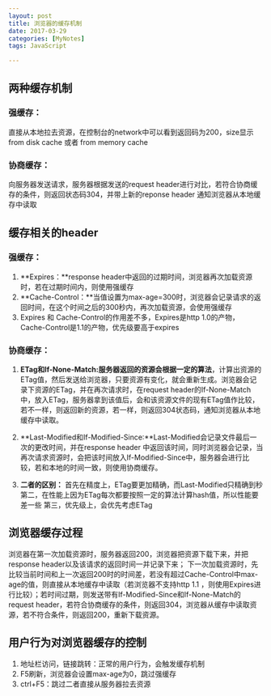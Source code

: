 ```yaml
---
layout: post
title: 浏览器的缓存机制
date: 2017-03-29
categories: [MyNotes]
tags: JavaScript

---
```


## 两种缓存机制
### 强缓存：
直接从本地拉去资源，在控制台的network中可以看到返回码为200，size显示from disk cache 或者 from memory cache

### 协商缓存：
向服务器发送请求，服务器根据发送的request header进行对比，若符合协商缓存的条件，则返回状态码304，并带上新的reponse header 通知浏览器从本地缓存中读取

## 缓存相关的header
### 强缓存：
1. **Expires：**response header中返回的过期时间，浏览器再次加载资源时，若在过期时间内，则使用强缓存
2. **Cache-Control：**当值设置为max-age=300时，浏览器会记录请求的返回时间，在这个时间之后的300秒内，再次加载资源，会使用强缓存
3. Expires 和 Cache-Control的作用差不多，Expires是http 1.0的产物，Cache-Control是1.1的产物，优先级要高于expires

### 协商缓存：
1. **ETag和If-None-Match:**服务器返回的资源会根据**一定的算法**，计算出资源的ETag值，然后发送给浏览器，只要资源有变化，就会重新生成。浏览器会记录下资源的ETag，并在再次请求时，在request header的If-None-Match中，放入ETag，服务器拿到该值后，会和该资源文件的现有ETag值作比较，若不一样，则返回新的资源，若一样，则返回304状态码，通知浏览器从本地缓存中读取。

2. **Last-Modified和If-Modified-Since:**Last-Modified会记录文件最后一次的更改时间，并在response header 中返回该时间，同时浏览器会记录，当再次请求资源时，会把该时间放入If-Modified-Since中，服务器会进行比较，若和本地的时间一致，则使用协商缓存。
3. **二者的区别：**
	首先在精度上，ETag要更加精确，而Last-Modified只精确到秒
	第二，在性能上因为ETag每次都要按照一定的算法计算hash值，所以性能要差一些
    第三，优先级上，会优先考虑ETag

## 浏览器缓存过程
浏览器在第一次加载资源时，服务器返回200，浏览器把资源下载下来，并把response header以及该请求的返回时间一并记录下来；
下一次加载资源时，先比较当前时间和上一次返回200时的时间差，若没有超过Cache-Control中max-age的值，则直接从本地缓存中读取（若浏览器不支持http 1.1 ，则使用Expires进行比较）；若时间过期，则发送带有If-Modified-Since和If-None-Match的request header，若符合协商缓存的条件，则返回304，浏览器从缓存中读取资源，若不符合条件，则返回200，重新下载资源。

## 用户行为对浏览器缓存的控制
1. 地址栏访问，链接跳转：正常的用户行为，会触发缓存机制
2. F5刷新，浏览器会设置max-age为0，跳过强缓存
3. ctrl+F5：跳过二者直接从服务器拉去资源